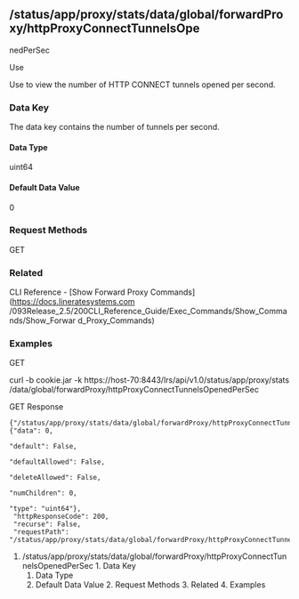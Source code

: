 ## /status/app/proxy/stats/data/global/forwardProxy/httpProxyConnectTunnelsOpe
nedPerSec

Use

Use to view the number of HTTP CONNECT tunnels opened per second.

### Data Key

The data key contains the number of tunnels per second.

#### Data Type

uint64

#### Default Data Value

0

### Request Methods

GET

### Related

CLI Reference - [Show Forward Proxy Commands](https://docs.lineratesystems.com
/093Release_2.5/200CLI_Reference_Guide/Exec_Commands/Show_Commands/Show_Forwar
d_Proxy_Commands)

### Examples

GET

curl -b cookie.jar -k https://host-70:8443/lrs/api/v1.0/status/app/proxy/stats
/data/global/forwardProxy/httpProxyConnectTunnelsOpenedPerSec

GET Response

    
    {"/status/app/proxy/stats/data/global/forwardProxy/httpProxyConnectTunnelsOpenedPerSec": {"data": 0,
                                                                                               "default": False,
                                                                                               "defaultAllowed": False,
                                                                                               "deleteAllowed": False,
                                                                                               "numChildren": 0,
                                                                                               "type": "uint64"},
     "httpResponseCode": 200,
     "recurse": False,
     "requestPath": "/status/app/proxy/stats/data/global/forwardProxy/httpProxyConnectTunnelsOpenedPerSec"}
    

  1. /status/app/proxy/stats/data/global/forwardProxy/httpProxyConnectTunnelsOpenedPerSec
    1. Data Key
      1. Data Type
      2. Default Data Value
    2. Request Methods
    3. Related
    4. Examples

